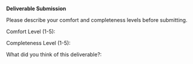 **Deliverable Submission**

Please describe your comfort and completeness levels before submitting.

Comfort Level (1-5):

Completeness Level (1-5):

What did you think of this deliverable?:
